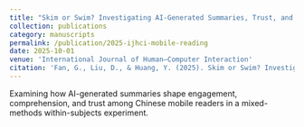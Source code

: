 ```yaml
---
title: "Skim or Swim? Investigating AI-Generated Summaries, Trust, and Comprehension in Chinese Mobile Reading (CCF B)"
collection: publications
category: manuscripts
permalink: /publication/2025-ijhci-mobile-reading
date: 2025-10-01
venue: 'International Journal of Human–Computer Interaction'
citation: 'Fan, G., Liu, D., & Huang, Y. (2025). Skim or Swim? Investigating AI-Generated Summaries, Trust, and Comprehension in Chinese Mobile Reading. <i>International Journal of Human–Computer Interaction</i>.'
---
```


Examining how AI-generated summaries shape engagement, comprehension, and trust among Chinese mobile readers in a mixed-methods within-subjects experiment.

